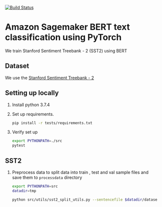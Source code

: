 [![Build Status](https://travis-ci.org/aws-samples/amazon-sagemaker-bert-classify-pytorch.svg?branch=master)](https://travis-ci.org/aws-samples/amazon-sagemaker-bert-classify-pytorch)

# Amazon Sagemaker BERT text classification using PyTorch
 
 We train  Stanford Sentiment Treebank - 2 (SST2) using BERT
 
 ## Dataset
 We use the [ Stanford Sentiment Treebank - 2](https://nlp.stanford.edu/sentiment/index.html)
 
 ## Setting up locally
 1. Install python 3.7.4
 
 1. Set up requirements. 
    
    ```bash
    pip install -r tests/requirements.txt
    ```
    
 1. Verify set up
    
    ```bash
    export PYTHONPATH=./src
    pytest
    ```
    

 ## SST2
 
1. Preprocess data to split data into train , test and val sample files and save them to `processdata` directory
      
    ```bash
    export PYTHONPATH=src
    datadir=tmp
    
    python src/utils/sst2_split_utils.py --sentencefile $datadir/datasetSentences.txt  --sentiment $datadir/sentiment_labels.txt  --dictionary $datadir/dictionary.txt --split $datadir/datasetSplit.txt --outdir processdata
    ```